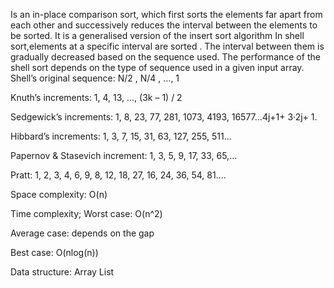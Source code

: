 Is an in-place comparison sort, which first sorts the elements far apart from each other and successively reduces the interval between the elements to be sorted. 
It is a generalised version of the insert sort algorithm In shell sort,elements at a specific interval are sorted . 
The interval between them is gradually decreased based on the sequence used. 
The performance of the shell sort depends on the type of sequence used in a given input array. 
Shell’s original sequence: N/2 , N/4 , …, 1 

Knuth’s increments: 1, 4, 13, …, (3k – 1) / 2 

Sedgewick’s increments: 1, 8, 23, 77, 281, 1073, 4193, 16577...4j+1+ 3·2j+ 1.

Hibbard’s increments: 1, 3, 7, 15, 31, 63, 127, 255, 511… 

Papernov & Stasevich increment: 1, 3, 5, 9, 17, 33, 65,...

Pratt: 1, 2, 3, 4, 6, 9, 8, 12, 18, 27, 16, 24, 36, 54, 81....

Space complexity: O(n) 

Time complexity; Worst case: O(n^2) 

Average case: depends on the gap 

Best case: O(nlog(n))

Data structure: Array List
